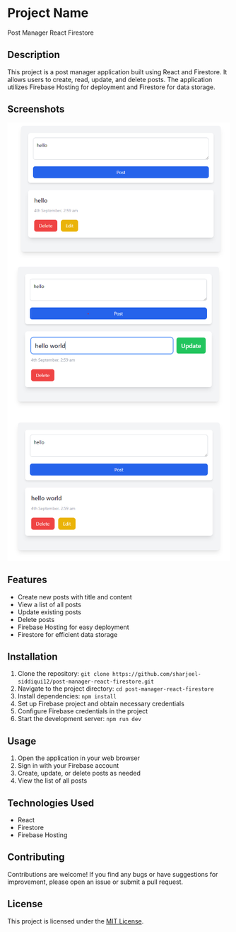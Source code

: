 # Project Name

Post Manager React Firestore

## Description

This project is a post manager application built using React and Firestore. It allows users to create, read, update, and delete posts. The application utilizes Firebase Hosting for deployment and Firestore for data storage.

## Screenshots

<img align="center" alt="readme_image" src="/src/assets/readme_images/ss1.png" />
<img align="center" alt="readme_image" src="/src/assets/readme_images/ss2.png" />
<img align="center" alt="readme_image" src="/src/assets/readme_images/ss3.png" />

## Features

- Create new posts with title and content
- View a list of all posts
- Update existing posts
- Delete posts
- Firebase Hosting for easy deployment
- Firestore for efficient data storage

## Installation

1. Clone the repository: `git clone https://github.com/sharjeel-siddiqui12/post-manager-react-firestore.git`
2. Navigate to the project directory: `cd post-manager-react-firestore`
3. Install dependencies: `npm install`
4. Set up Firebase project and obtain necessary credentials
5. Configure Firebase credentials in the project
6. Start the development server: `npm run dev`

## Usage

1. Open the application in your web browser
2. Sign in with your Firebase account
3. Create, update, or delete posts as needed
4. View the list of all posts

## Technologies Used

- React
- Firestore
- Firebase Hosting

## Contributing

Contributions are welcome! If you find any bugs or have suggestions for improvement, please open an issue or submit a pull request.

## License

This project is licensed under the [MIT License](https://opensource.org/licenses/MIT).
